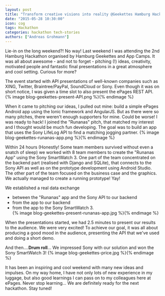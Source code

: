 ```yaml
---
layout: post
title: "Transform creative visions into reality @Geekettes Hamburg Hackathon"
date: "2015-05-28 10:30:00"
icon: cog
tags: Hackathon
categories: hackathon tech-stories
authors: ["Andreas Grohmann"]
---
```


Lie-in on the long weekend?! No way! Last weekend I was attending the 2nd Hamburg Hackathon organised by Hamburg Geekettes and App Camps. It was all about awesome - and not to forget - pitching (!) ideas, creativity, motivated people and fantastic final presentations in a great atmosphere and cool setting. Curious for more?

The event started with API presentations of well-known companies such as XING, Twitter, Braintree/PayPal, SoundCloud or Sony. Even though it was on short notice, I was given a time slot to also present the ePages REST API.
{% image blog-geekettes-present-API.png %}{% endimage %}

When it came to pitching our ideas, I pulled out mine: build a simple ePages Android app using the Ionic framework and AngularJS. But as there were so many pitches, there weren't enough supporters for mine. Could be worse! I was ready to hack! I joined the "Runanas" pitch, that matched my interest and I thought would be much fun developing. The goal was to build an app that uses the Sony LifeLog API to find a matching jogging partner.
{% image blog-geekettes-runanas-app.png %}{% endimage %}

Within 24 hours (Honestly! Some team members survived without even a snatch of sleep) we worked with 8 team members to create the "Runanas App" using the Sony SmartWatch 3. One part of the team concentrated on the backend part (realised with Django and SQLite), that connects to the Sony API as well as on the prototype development using Android Studio. The other part of the team focused on the business case and the graphics. We actually managed to create a running prototype!  Yay!

We established a real data exchange

* between the "Runanas" app and the Sony API to our backend
* from the app to our backend
* from the app to the Sony SmartWatch 3.  
{% image blog-geekettes-present-runanas-app.jpg %}{% endimage %}

When the presentations started, we had 2.5 minutes to present our results to the audience. We were very excited! To achieve our goal, it was all about producing a good mood in the audience, presenting the API that we've used and doing a short demo.

And then....**Drum roll**... We impressed Sony with our solution and won the Sony SmartWatch 3!
{% image blog-geekettes-price.jpg %}{% endimage %}

It has been an inspiring and cool weekend with many new ideas and impulses. On my way home, I have not only lots of new experience in my luggage, but also good learnings I can pass on to my colleagues here at ePages. Never stop learning... We are definitely ready for the next hackathon. Stay tuned!
